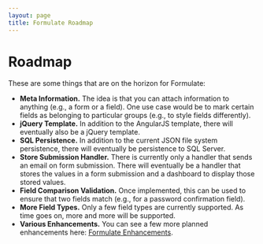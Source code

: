 ```yaml
---
layout: page
title: Formulate Roadmap
---
```


# Roadmap
These are some things that are on the horizon for Formulate:

* **Meta Information.** The idea is that you can attach information to anything (e.g., a form or a field). One use case would be to mark certain fields as belonging to particular groups (e.g., to style fields differently).
* **jQuery Template.** In addition to the AngularJS template, there will eventually also be a jQuery template.
* **SQL Persistence.** In addition to the current JSON file system persistence, there will eventually be persistence to SQL Server.
* **Store Submission Handler.** There is currently only a handler that sends an email on form submission. There will eventually be a handler that stores the values in a form submission and a dashboard to display those stored values.
* **Field Comparison Validation.** Once implemented, this can be used to ensure that two fields match (e.g., for a password confirmation field).
* **More Field Types.** Only a few field types are currently supported. As time goes on, more and more will be supported.
* **Various Enhancements.** You can see a few more planned enhancements here: [Formulate Enhancements](https://github.com/rhythmagency/formulate/labels/enhancement).